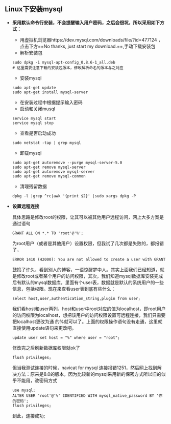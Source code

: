 ## Linux下安装mysql
* **采用默认命令行安装，不会提醒输入用户密码，之后会很坑，所以采用如下方式：**
    - 用虚拟机浏览器https://dev.mysql.com/downloads/file/?id=477124 ，点击下方==No thanks, just start my download.==,手动下载安装包
    - 解析安装包
    ```
    sudo dpkg -i mysql-apt-config_0.8.6-1_all.deb
    # 这里需要注意下载的安装包版本，修改解析命名的版本与之对应
    ```
    - 安装mysql
    ```
    sudo apt-get update
    sudo apt-get install mysql-server
    ```
    - 在安装过程中根据提示输入密码
    - 启动和关闭musql
    ```
    service mysql start
    service mysql stop
    ```
    - 查看是否启动成功
    ```
    sudo netstat -tap | grep mysql
    ```
    - 卸载mysql
    ```
    sudo apt-get autoremove --purge mysql-server-5.0
    sudo apt-get remove mysql-server
    sudo apt-get autoremove mysql-server
    sudo apt-get remove mysql-common 
    ```
    - 清理残留数据
    ```
    dpkg -l |grep ^rc|awk '{print $2}' |sudo xargs dpkg -P
    ```
    
* **设置远程连接**

    具体思路是修改root的权限，让其可以被其他用户远程访问，网上大多方案是通过语句
    ```
    GRANT ALL ON *.* TO 'root'@'%';
    ```
    为root用户（或者是其他用户）设置权限，但我试了几次都是失败的，都报错了，
    ```
    ERROR 1410 (42000): You are not allowed to create a user with GRANT
    ```
    鼓捣了许久，看到别人的博客，一语惊醒梦中人。其实上面我们已经知道，就是修改root或者某个用户的访问权限，其次，我们知道mysql数据库安装完成后有默认的mysql数据库，里面有个user表，数据就是默认的系统用户的一些信息，包括权限。现在来查看user表到底有些什么：
    ```
    select host,user,authentication_string,plugin from user;
    
    ```
    我们看host和user两列，host和user中root对应的值为localhost，即root用户的访问权限为localhost，想把该用户的访问权限设置可远程连接，我们只需要把localhost更改为通 的%就可以了。上面的权限操作语句没有走通，这里就直接使用update语句来更改吧。
    ```
    update user set host = "%" where user = "root";
    ```
    修改完之后刷新数据库权限就ok了
    ```
    flush privileges;
    ```
    但当我测试连接的时候，navicat for mysql 连接报错1251，然后网上找到解决方法：原来是8.0的版本，因为比较新的mysql采用新的保密方式所以旧的似乎不能用，改密码方式
    ```
    use mysql;
    ALTER USER 'root'@'%' IDENTIFIED WITH mysql_native_password BY '你的密码';
    flush privileges;
    ```
    到此，连接成功;
    
